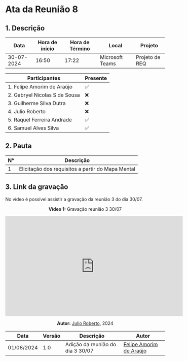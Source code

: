# **Ata da Reunião 8**

## 1. Descrição

| Data       | Hora de início | Hora de Término | Local            | Projeto        |
|------------|-----------------|-----------------|-----------------|----------------|
| 30-07-2024 | 16:50           | 17:22           | Microsoft Teams | Projeto de REQ |

| Participantes                              | Presente       |
|-----------------------------------------|----------|
| 1. Felipe Amorim de Araújo       | ✅       |
| 2. Gabryel Nicolas S de Sousa                 | ❌       |
| 3. Guilherme Silva Dutra                | ❌       |
| 4. Julio Roberto                | ❌       |
| 5. Raquel Ferreira Andrade          | ✅       | 
| 6. Samuel Alves Silva                | ✅       |

## 2. Pauta

| N° | Descrição                               |
|----|-----------------------------------------|
| 1  | Elicitação dos requisitos a partir do Mapa Mental         |


## 3. Link da gravação

No vídeo é possível assistir a gravação da reunião 3 do dia 30/07.

<center>

**Vídeo 1:** Gravação reunião 3 30/07

<iframe width="560" height="315" src="https://www.youtube.com/embed/xWtumPgR8cc?si=2Cxp9kjaLBhXd5li" title="YouTube video player" frameborder="0" allow="accelerometer; autoplay; clipboard-write; encrypted-media; gyroscope; picture-in-picture; web-share" referrerpolicy="strict-origin-when-cross-origin" allowfullscreen></iframe>

**Autor:** [Julio Roberto](https://github.com/JulioR2022), 2024

</center>


| Data | Versão | Descrição | Autor |
| ---- | ------ | --------- | ----- |
| 01/08/2024 | 1.0 | Adição da reunião do dia 3 30/07 | [Felipe Amorim de Araújo](https://github.com/lipeaaraujo) |